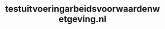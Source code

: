 ---
layout: post
title:  "testuitvoeringarbeidsvoorwaardenwetgeving.nl"
internal_url:  "/dutchgov/testuitvoeringarbeidsvoorwaardenwetgeving.nl.html"
categories: dutchgov
---